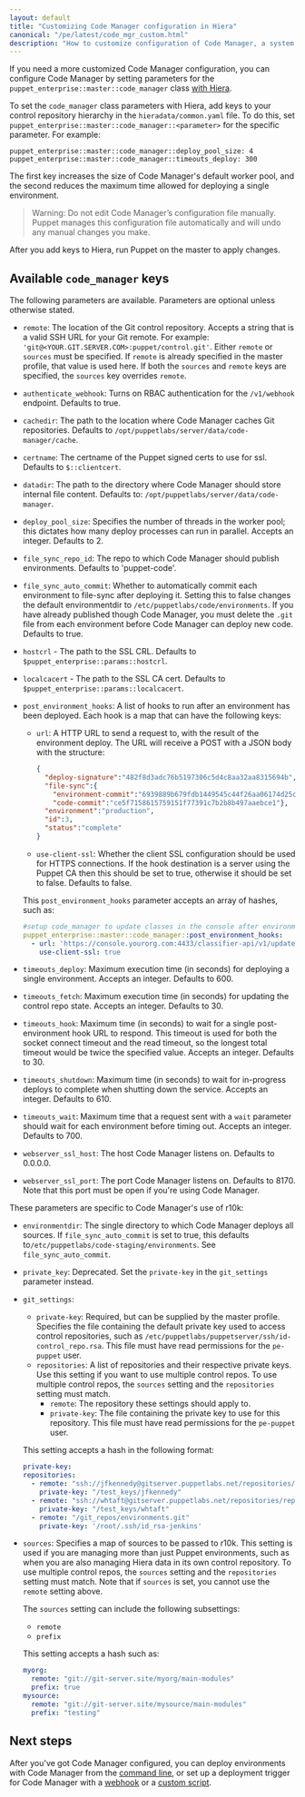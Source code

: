 ```yaml
---
layout: default
title: "Customizing Code Manager configuration in Hiera"
canonical: "/pe/latest/code_mgr_custom.html"
description: "How to customize configuration of Code Manager, a system for managing and deploying Puppet code."
---
```


[repo]: ./cmgmt_control_repo.html
[puppetfile]: ./cmgmt_puppetfile.html
[code_mgr]: ./code_mgr.html
[r10k]: ./r10k.html
[code_mgr_config]: ./code_mgr_config.html
[code_mgr_custom]: ./code_mgr_custom.html
[code_mgr_webhook]: ./code_mgr_webhook.html
[scripts]: ./code_mgr_scripts.html
[r10k_config]: ./r10k_config.html
[r10k_custom]: ./r10k_custom.html
[r10k_run]: ./r10k_run.html
[r10k_ref]: ./r10k_ref.html
[upgrade]: ./code_mgr_upgrade.html
[hiera]: ./config_intro.html#configure-settings-with-hiera
[filesync]: ./cmgmt_filesync.html
[cli]: ./code_mgr_cli.html


If you need a more customized Code Manager configuration, you can configure Code Manager by setting parameters for the `puppet_enterprise::master::code_manager` class [with Hiera][hiera].
 
To set the `code_manager` class parameters with Hiera, add keys to your control repository hierarchy in the `hieradata/common.yaml` file. To do this, set `puppet_enterprise::master::code_manager::<parameter>` for the specific parameter. For example:

```
puppet_enterprise::master::code_manager::deploy_pool_size: 4
puppet_enterprise::master::code_manager::timeouts_deploy: 300
```

The first key increases the size of Code Manager's default worker pool, and the second reduces the maximum time allowed for deploying a single environment.

> Warning: Do not edit Code Manager’s configuration file manually. Puppet manages this configuration file automatically and will undo any manual changes you make. 

After you add keys to Hiera, run Puppet on the master to apply changes.

## Available `code_manager` keys

The following parameters are available. Parameters are optional unless otherwise stated.

* `remote`: The location of the Git control repository. Accepts a string that is a valid SSH URL for your Git remote. For example: `'git@<YOUR.GIT.SERVER.COM>:puppet/control.git'`. Either `remote` or `sources` must be specified. If `remote` is already specified in the master profile, that value is used here. If both the `sources` and `remote` keys are specified, the `sources` key overrides `remote`. 
* `authenticate_webhook`: Turns on RBAC authentication for the `/v1/webhook` endpoint. Defaults to true.
* `cachedir`: The path to the location where Code Manager caches Git repositories. Defaults to `/opt/puppetlabs/server/data/code-manager/cache`.
* `certname`: The certname of the Puppet signed certs to use for ssl. Defaults to `$::clientcert`.
* `datadir`: The path to the directory where Code Manager should store internal file content. Defaults to: `/opt/puppetlabs/server/data/code-manager`.
* `deploy_pool_size`: Specifies the number of threads in the worker pool; this dictates how many deploy processes can run in parallel. Accepts an integer. Defaults to 2.
* `file_sync_repo_id`: The repo to which Code Manager should publish environments. Defaults to 'puppet-code'.
* `file_sync_auto_commit`: Whether to automatically commit each environment to file-sync after deploying it. Setting this to false changes the default environmentdir to `/etc/puppetlabs/code/environments`. If you have already published though Code Manager, you must delete the `.git` file from each environment before Code Manager can deploy new code. Defaults to true.
* `hostcrl` - The path to the SSL CRL. Defaults to `$puppet_enterprise::params::hostcrl`.
* `localcacert` - The path to the SSL CA cert. Defaults to `$puppet_enterprise::params::localcacert`.
* `post_environment_hooks`: A list of hooks to run after an environment has been deployed.     Each hook is a map that can have the following keys:

  * `url`: A HTTP URL to send a request to, with the result of the environment deploy. The URL will receive a POST with a JSON body with the structure:

    ```json
    {
      "deploy-signature":"482f8d3adc76b5197306c5d4c8aa32aa8315694b",
      "file-sync":{
        "environment-commit":"6939889b679fdb1449545c44f26aa06174d25c21",
        "code-commit":"ce5f7158615759151f77391c7b2b8b497aaebce1"},
      "environment":"production",
      "id":3,
      "status":"complete"
    }
    ```
    
  * `use-client-ssl`: Whether the client SSL configuration should be used for HTTPS connections. If the hook destination is a server using the Puppet CA then this should be set to true, otherwise it should be set to false. Defaults to false.
  
  This `post_environment_hooks` parameter accepts an array of hashes, such as:

  ```yaml
  #setup code_manager to update classes in the console after environment code deployment 
  puppet_enterprise::master::code_manager::post_environment_hooks: 
    - url: 'https://console.yourorg.com:4433/classifier-api/v1/update-classes'    
      use-client-ssl: true 
  ```
* `timeouts_deploy`: Maximum execution time (in seconds) for deploying a single environment. Accepts an integer. Defaults to 600.
* `timeouts_fetch`: Maximum execution time (in seconds) for updating the control repo state. Accepts an integer. Defaults to 30.
* `timeouts_hook`: Maximum time (in seconds) to wait for a single post-environment hook URL to respond. This timeout is used for both the socket connect timeout and the read timeout, so the longest total timeout would be twice the specified value. Accepts an integer. Defaults to 30.
* `timeouts_shutdown`: Maximum time (in seconds) to wait for in-progress deploys to complete when shutting down the service. Accepts an integer. Defaults to 610.
* `timeouts_wait`: Maximum time that a request sent with a `wait` parameter should wait for each environment before timing out. Accepts an integer. Defaults to 700.
* `webserver_ssl_host`: The host Code Manager listens on. Defaults to 0.0.0.0.
* `webserver_ssl_port`: The port Code Manager listens on. Defaults to 8170. Note that this port must be open if you're using Code Manager.

These parameters are specific to Code Manager's use of r10k:

* `environmentdir`: The single directory to which Code Manager deploys all sources. If `file_sync_auto_commit` is set to true, this defaults to`/etc/puppetlabs/code-staging/environments`. See `file_sync_auto_commit`.
* `private_key`: Deprecated. Set the `private-key` in the `git_settings` parameter instead.
* `git_settings`: 
  * `private-key`: Required, but can be supplied by the master profile. Specifies the file containing the default private key used to access control repositories, such as `/etc/puppetlabs/puppetserver/ssh/id-control_repo.rsa`. This file must have read permissions for the `pe-puppet` user.
  * `repositories`: A list of repositories and their respective private keys. Use this setting if you want to use multiple control repos. To use multiple control repos, the `sources` setting and the `repositories` setting must match.
    * `remote`: The repository these settings should apply to.
    * `private-key`: The file containing the private key to use for this repository. This file must have read permissions for the `pe-puppet` user.
  
   This setting accepts a hash in the following format:
  
  ```yaml
  private-key:
  repositories:
    - remote: "ssh://jfkennedy@gitserver.puppetlabs.net/repositories/repo_one.git"
      private-key: "/test_keys/jfkennedy"
    - remote: "ssh://whtaft@gitserver.puppetlabs.net/repositories/repo_two.git"
      private-key: "/test_keys/whtaft"
    - remote: "/git_repos/environments.git"
      private-key: '/root/.ssh/id_rsa-jenkins'
  ```
    
* `sources`: Specifies a map of sources to be passed to r10k. This setting is used if you are managing more than just Puppet environments, such as when you are also managing Hiera data in its own control repository. To use multiple control repos, the `sources` setting and the `repositories` setting must match. Note that if `sources` is set, you cannot use the `remote` setting above.

  The `sources` setting can include the following subsettings:

   * `remote`
   * `prefix`
   
  This setting accepts a hash such as:

  ```yaml
  myorg: 
    remote: "git://git-server.site/myorg/main-modules"
    prefix: true
  mysource: 
    remote: "git://git-server.site/mysource/main-modules"
    prefix: "testing"
  ```

## Next steps

After you've got Code Manager configured, you can deploy environments with Code Manager from the [command line][cli], or set up a deployment trigger for Code Manager with a [webhook][code_mgr_webhook] or a [custom script][scripts].

